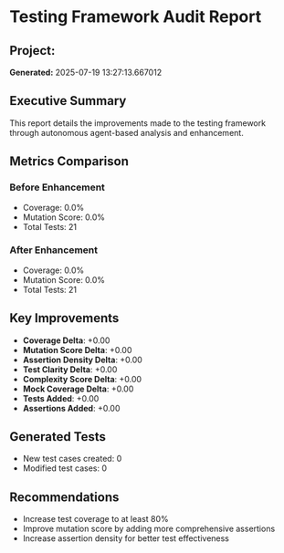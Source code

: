 
# Testing Framework Audit Report

## Project: 
**Generated:** 2025-07-19 13:27:13.667012

## Executive Summary
This report details the improvements made to the testing framework through autonomous agent-based analysis and enhancement.

## Metrics Comparison

### Before Enhancement
- Coverage: 0.0%
- Mutation Score: 0.0%
- Total Tests: 21

### After Enhancement
- Coverage: 0.0%
- Mutation Score: 0.0%
- Total Tests: 21

## Key Improvements
- **Coverage Delta**: +0.00
- **Mutation Score Delta**: +0.00
- **Assertion Density Delta**: +0.00
- **Test Clarity Delta**: +0.00
- **Complexity Score Delta**: +0.00
- **Mock Coverage Delta**: +0.00
- **Tests Added**: +0.00
- **Assertions Added**: +0.00

## Generated Tests
- New test cases created: 0
- Modified test cases: 0

## Recommendations
- Increase test coverage to at least 80%
- Improve mutation score by adding more comprehensive assertions
- Increase assertion density for better test effectiveness
